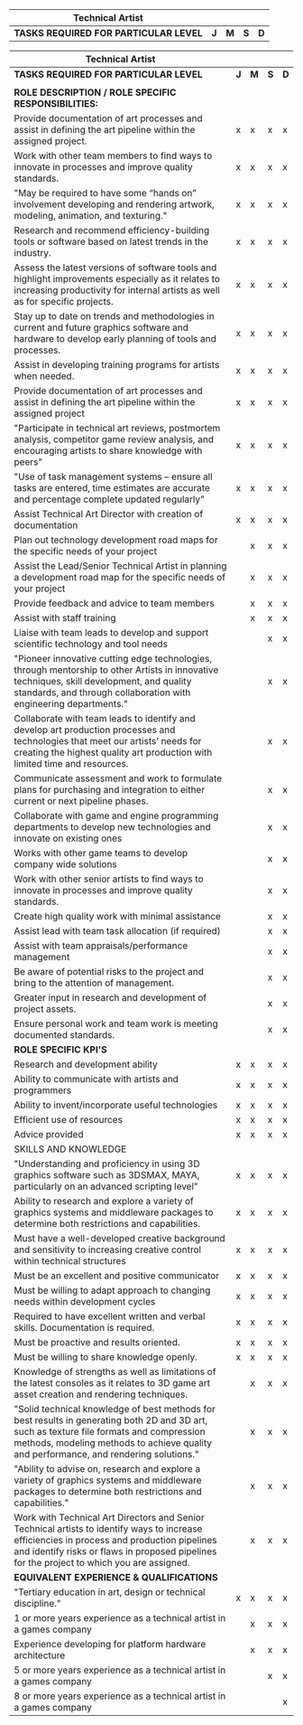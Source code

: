 Technical Artist|||||
---|---|---|---|---|
**TASKS REQUIRED FOR PARTICULAR LEVEL**|**J**|**M**|**S**|**D**|

Technical Artist|||||
---|---|---|---|---|
**TASKS REQUIRED FOR PARTICULAR LEVEL**|**J**|**M**|**S**|**D**|
||||
**ROLE DESCRIPTION / ROLE SPECIFIC RESPONSIBILITIES:**|||||
Provide documentation of art processes and assist in defining the art pipeline within the assigned project.|x|x|x|x|
Work with other team members to find ways to innovate in processes and improve quality standards.|x|x|x|x|
"May be required to have some “hands on” involvement developing and rendering artwork, modeling, animation, and texturing."|x|x|x|x|
Research and recommend efficiency-building tools or software based on latest trends in the industry.|x|x|x|x|
Assess the latest versions of software tools and highlight improvements especially as it relates to increasing productivity for internal artists as well as for specific projects.|x|x|x|x|
Stay up to date on trends and methodologies in current and future graphics software and hardware to develop early planning of tools and processes.|x|x|x|x|
Assist in developing training programs for artists when needed.|x|x|x|x|
Provide documentation of art processes and assist in defining the art pipeline within the assigned project|x|x|x|x|
"Participate in technical art reviews, postmortem analysis, competitor game review analysis, and encouraging artists to share knowledge with peers"|x|x|x|x|
"Use of task management systems – ensure all tasks are entered, time estimates are accurate and percentage complete updated regularly"|x|x|x|x|
Assist Technical Art Director with creation of documentation|x|x|x|x|
Plan out technology development road maps for the specific needs of your project||x|x|x|
Assist the Lead/Senior Technical Artist in planning a development road map for the specific needs of your project||x|x|x|
Provide feedback and advice to team members||x|x|x|
Assist with staff training||x|x|x|
Liaise with team leads to develop and support scientific technology and tool needs|||x|x|
"Pioneer innovative cutting edge technologies, through mentorship to other Artists in innovative techniques, skill development, and quality standards, and through collaboration with engineering departments."|||x|x|
Collaborate with team leads to identify and develop art production processes and technologies that meet our artists’ needs for creating the highest quality art production with limited time and resources.|||x|x|
Communicate assessment and work to formulate plans for purchasing and integration to either current or next pipeline phases.|||x|x|
Collaborate with game and engine programming departments to develop new technologies and innovate on existing ones|||x|x|
Works with other game teams to develop company wide solutions|||x|x|
Work with other senior artists to find ways to innovate in processes and improve quality standards.|||x|x|
Create high quality work with minimal assistance|||x|x|
Assist lead with team task allocation (if required)|||x|x|
Assist with team appraisals/performance management|||x|x|
Be aware of potential risks to the project and bring to the attention of management.|||x|x|
Greater input in research and development of project assets.|||x|x|
Ensure personal work and team work is meeting documented standards.|||x|x|
**ROLE SPECIFIC KPI'S**|||||
Research and development ability|x|x|x|x|
Ability to communicate with artists and programmers|x|x|x|x|
Ability to invent/incorporate useful technologies|x|x|x|x|
Efficient use of resources|x|x|x|x|
Advice provided|x|x|x|x|
SKILLS AND KNOWLEDGE|||||
"Understanding and proficiency in using 3D graphics software such as 3DSMAX, MAYA, particularly on an advanced scripting level"|x|x|x|x|
Ability to research and explore a variety of graphics systems and middleware packages to determine both restrictions and capabilities.|x|x|x|x|
Must have a well-developed creative background and sensitivity to increasing creative control within technical structures|x|x|x|x|
Must be an excellent and positive communicator|x|x|x|x|
Must be willing to adapt approach to changing needs within development cycles|x|x|x|x|
Required to have excellent written and verbal skills. Documentation is required.|x|x|x|x|
Must be proactive and results oriented.|x|x|x|x|
Must be willing to share knowledge openly.|x|x|x|x|
Knowledge of strengths as well as limitations of the latest consoles as it relates to 3D game art asset creation and rendering techniques.||x|x|x|
"Solid technical knowledge of best methods for best results in generating both 2D and 3D art, such as texture file formats and compression methods, modeling methods to achieve quality and performance, and rendering solutions."||x|x|x|
"Ability to advise on, research and explore a variety of graphics systems and middleware packages to determine both restrictions and capabilities."||x|x|x|
Work with Technical Art Directors and Senior Technical artists to identify ways to increase efficiencies in process and production pipelines and identify risks or flaws in proposed pipelines for the project to which you are assigned.||x|x|x|
**EQUIVALENT EXPERIENCE & QUALIFICATIONS**|||||
"Tertiary education in art, design or technical discipline."|x|x|x|x|
1 or more years experience as a technical artist in a games company||x|x|x|
Experience developing for platform hardware architecture||x|x|x|
5 or more years experience as a technical artist in a games company|||x|x|
8 or more years experience as a technical artist in a games company||||x|
